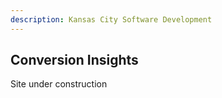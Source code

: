 ```yaml
---
description: Kansas City Software Development
---
```


## Conversion Insights

Site under construction

